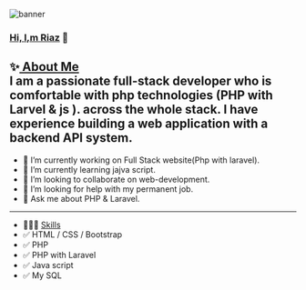 ![banner](https://github.com/Riaz711/Riaz711/assets/146711970/0a355200-9d4a-43d4-8252-aa2a9f5f4bad)
### <a href="#">Hi, I,m Riaz</a> 👋
✨<a href="#"> About Me</a>  
I am a passionate full-stack developer who is comfortable with php technologies (PHP with Larvel & js ). across the whole stack. I have experience building a web application with a backend API system.
 --------------------------------------------------------------------------  
- 🔭 I’m currently working on Full Stack website(Php with laravel).
- 🌱 I’m currently learning jajva script.
- 👯 I’m looking to collaborate on web-development.
- 🤔 I’m looking for help with my permanent job.
- 💬 Ask me about PHP & Laravel.
 ----------------------------------------------------------------------------
-  👨🏽‍💻 <a href="#">Skills</a>
-  ✅ HTML / CSS / Bootstrap
-  ✅ PHP
-  ✅ PHP with Laravel
-  ✅ Java script
-  ✅  My SQL


 

       

